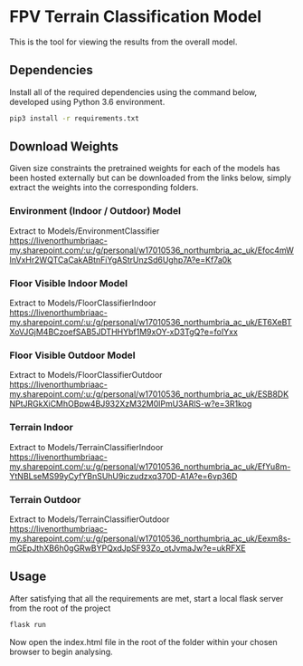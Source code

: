 # FPV Terrain Classification Model
This is the tool for viewing the results from the overall model.

## Dependencies
Install all of the required dependencies using the command below, developed using Python 3.6 environment.
```bash
pip3 install -r requirements.txt
```

## Download Weights
Given size constraints the pretrained weights for each of the models has been hosted externally but can be downloaded from the links below, simply extract the weights into the corresponding folders.

### Environment (Indoor / Outdoor) Model
Extract to Models/EnvironmentClassifier  
https://livenorthumbriaac-my.sharepoint.com/:u:/g/personal/w17010536_northumbria_ac_uk/Efoc4mWInVxHr2WQTCaCakABtnFiYgAStrUnzSd6Ughp7A?e=Kf7a0k

### Floor Visible Indoor Model
Extract to Models/FloorClassifierIndoor  
https://livenorthumbriaac-my.sharepoint.com/:u:/g/personal/w17010536_northumbria_ac_uk/ET6XeBTXoVJGjM4BCzoefSAB5JDTHHYbf1M9xOY-xD3TgQ?e=foIYxx

### Floor Visible Outdoor Model
Extract to Models/FloorClassifierOutdoor  
https://livenorthumbriaac-my.sharepoint.com/:u:/g/personal/w17010536_northumbria_ac_uk/ESB8DKNPtJRGkXiCMhOBpw4BJ932XzM32M0lPmU3ARlS-w?e=3R1kog

### Terrain Indoor
Extract to Models/TerrainClassifierIndoor  
https://livenorthumbriaac-my.sharepoint.com/:u:/g/personal/w17010536_northumbria_ac_uk/EfYu8m-YtNBLseMS99yCyfYBnSUhU9iczudzxq370D-A1A?e=6vp36D

### Terrain Outdoor
Extract to Models/TerrainClassifierOutdoor  
https://livenorthumbriaac-my.sharepoint.com/:u:/g/personal/w17010536_northumbria_ac_uk/Eexm8s-mGEpJthXB6h0gGRwBYPQxdJpSF93Zo_otJvmaJw?e=ukRFXE 

## Usage
After satisfying that all the requirements are met, start a local flask server from the root of the project
```bash
flask run
```

Now open the index.html file in the root of the folder within your chosen browser to begin analysing.